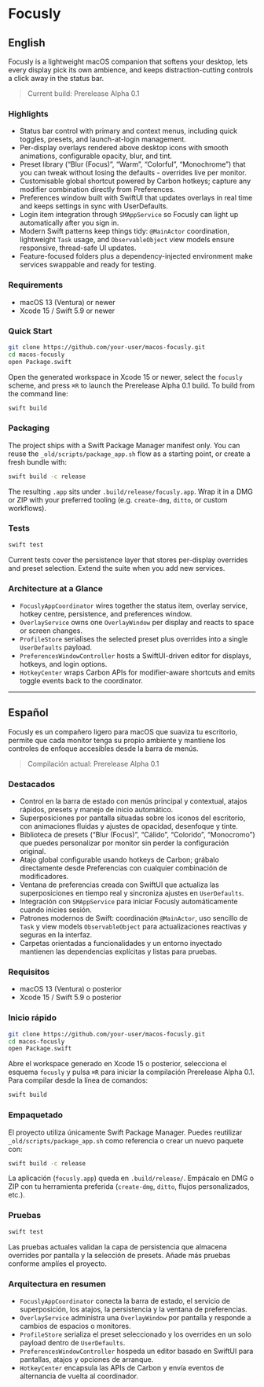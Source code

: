 # Focusly

## English

Focusly is a lightweight macOS companion that softens your desktop, lets every display pick its own ambience, and keeps distraction-cutting controls a click away in the status bar.

> Current build: Prerelease Alpha 0.1

### Highlights
- Status bar control with primary and context menus, including quick toggles, presets, and launch-at-login management.
- Per-display overlays rendered above desktop icons with smooth animations, configurable opacity, blur, and tint.
- Preset library (“Blur (Focus)”, “Warm”, “Colorful”, “Monochrome”) that you can tweak without losing the defaults - overrides live per monitor.
- Customisable global shortcut powered by Carbon hotkeys; capture any modifier combination directly from Preferences.
- Preferences window built with SwiftUI that updates overlays in real time and keeps settings in sync with UserDefaults.
- Login item integration through `SMAppService` so Focusly can light up automatically after you sign in.
- Modern Swift patterns keep things tidy: `@MainActor` coordination, lightweight `Task` usage, and `ObservableObject` view models ensure responsive, thread-safe UI updates.
- Feature-focused folders plus a dependency-injected environment make services swappable and ready for testing.

### Requirements
- macOS 13 (Ventura) or newer
- Xcode 15 / Swift 5.9 or newer

### Quick Start
```bash
git clone https://github.com/your-user/macos-focusly.git
cd macos-focusly
open Package.swift
```
Open the generated workspace in Xcode 15 or newer, select the `focusly` scheme, and press `⌘R` to launch the Prerelease Alpha 0.1 build. To build from the command line:
```bash
swift build
```

### Packaging
The project ships with a Swift Package Manager manifest only. You can reuse the `_old/scripts/package_app.sh` flow as a starting point, or create a fresh bundle with:
```bash
swift build -c release
```
The resulting `.app` sits under `.build/release/focusly.app`. Wrap it in a DMG or ZIP with your preferred tooling (e.g. `create-dmg`, `ditto`, or custom workflows).

### Tests
```bash
swift test
```
Current tests cover the persistence layer that stores per-display overrides and preset selection. Extend the suite when you add new services.

### Architecture at a Glance
- `FocuslyAppCoordinator` wires together the status item, overlay service, hotkey centre, persistence, and preferences window.
- `OverlayService` owns one `OverlayWindow` per display and reacts to space or screen changes.
- `ProfileStore` serialises the selected preset plus overrides into a single `UserDefaults` payload.
- `PreferencesWindowController` hosts a SwiftUI-driven editor for displays, hotkeys, and login options.
- `HotkeyCenter` wraps Carbon APIs for modifier-aware shortcuts and emits toggle events back to the coordinator.

---

## Español

Focusly es un compañero ligero para macOS que suaviza tu escritorio, permite que cada monitor tenga su propio ambiente y mantiene los controles de enfoque accesibles desde la barra de menús.

> Compilación actual: Prerelease Alpha 0.1

### Destacados
- Control en la barra de estado con menús principal y contextual, atajos rápidos, presets y manejo de inicio automático.
- Superposiciones por pantalla situadas sobre los iconos del escritorio, con animaciones fluidas y ajustes de opacidad, desenfoque y tinte.
- Biblioteca de presets (“Blur (Focus)”, “Cálido”, “Colorido”, “Monocromo”) que puedes personalizar por monitor sin perder la configuración original.
- Atajo global configurable usando hotkeys de Carbon; grábalo directamente desde Preferencias con cualquier combinación de modificadores.
- Ventana de preferencias creada con SwiftUI que actualiza las superposiciones en tiempo real y sincroniza ajustes en `UserDefaults`.
- Integración con `SMAppService` para iniciar Focusly automáticamente cuando inicies sesión.
- Patrones modernos de Swift: coordinación `@MainActor`, uso sencillo de `Task` y view models `ObservableObject` para actualizaciones reactivas y seguras en la interfaz.
- Carpetas orientadas a funcionalidades y un entorno inyectado mantienen las dependencias explícitas y listas para pruebas.

### Requisitos
- macOS 13 (Ventura) o posterior
- Xcode 15 / Swift 5.9 o posterior

### Inicio rápido
```bash
git clone https://github.com/your-user/macos-focusly.git
cd macos-focusly
open Package.swift
```
Abre el workspace generado en Xcode 15 o posterior, selecciona el esquema `focusly` y pulsa `⌘R` para iniciar la compilación Prerelease Alpha 0.1. Para compilar desde la línea de comandos:
```bash
swift build
```

### Empaquetado
El proyecto utiliza únicamente Swift Package Manager. Puedes reutilizar `_old/scripts/package_app.sh` como referencia o crear un nuevo paquete con:
```bash
swift build -c release
```
La aplicación (`focusly.app`) queda en `.build/release/`. Empácalo en DMG o ZIP con tu herramienta preferida (`create-dmg`, `ditto`, flujos personalizados, etc.).

### Pruebas
```bash
swift test
```
Las pruebas actuales validan la capa de persistencia que almacena overrides por pantalla y la selección de presets. Añade más pruebas conforme amplíes el proyecto.

### Arquitectura en resumen
- `FocuslyAppCoordinator` conecta la barra de estado, el servicio de superposición, los atajos, la persistencia y la ventana de preferencias.
- `OverlayService` administra una `OverlayWindow` por pantalla y responde a cambios de espacios o monitores.
- `ProfileStore` serializa el preset seleccionado y los overrides en un solo payload dentro de `UserDefaults`.
- `PreferencesWindowController` hospeda un editor basado en SwiftUI para pantallas, atajos y opciones de arranque.
- `HotkeyCenter` encapsula las APIs de Carbon y envía eventos de alternancia de vuelta al coordinador.
